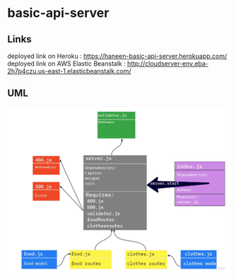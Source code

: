 # basic-api-server
## Links 
deployed link on Heroku : https://haneen-basic-api-server.herokuapp.com/                  
deployed link on AWS Elastic Beanstalk : http://cloudserver-env.eba-2h7p4czu.us-east-1.elasticbeanstalk.com/ 


## UML
![UML](lab3.jpg)